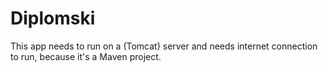# Diplomski

This app needs to run on a (Tomcat) server and needs internet connection to run, because it's a Maven project.
